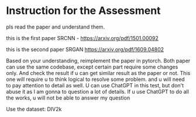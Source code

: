# Instruction for the Assessment

pls read the paper and understand them. 

this is the first paper SRCNN - https://arxiv.org/pdf/1501.00092

this is the second paper SRGAN 
https://arxiv.org/pdf/1609.04802

Based on your understanding, reimplement the paper in pytorch. Both paper can use the same codebase, except certain part require some changes only. And check the result if u can get similar result as the paper or not. This one will require u to think logical to resolve some problem. and u will need to pay attention to detail as well. U can use ChatGPT in this test, but don't abuse it as I am gonna to question a lot of details. If u use ChatGPT to do all the works, u will not be able to answer my question 

Use the dataset: DIV2k